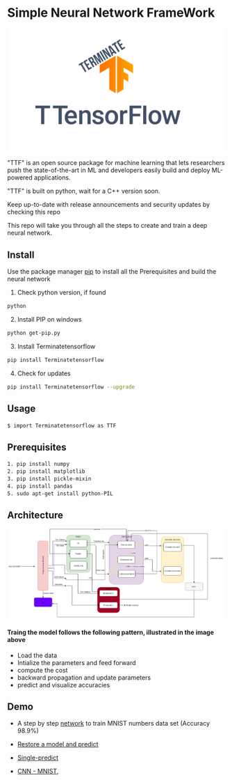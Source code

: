 # Simple Neural Network FrameWork 

<div style="display:table-cell; vertical-align:middle; text-align:center" ><img src="Images/HEadImage.png" /></div>

"TTF" is an open source package for machine learning that lets researchers push the state-of-the-art in ML and developers easily build and deploy ML-powered applications.

"TTF" is built on python, wait for a C++ version soon.

Keep up-to-date with release announcements and security updates by checking this repo

This repo will take you through all the steps to create and train a deep neural network.

## __Install__ 
Use the package manager [pip](https://pip.pypa.io/en/stable/) to install all the Prerequisites and build the neural network 
1. Check python version, if found
```bash
python
```
2. Install PIP on windows
```bash
python get-pip.py
```
3. Install Terminatetensorflow
```bash
pip install Terminatetensorflow
```
4. Check for updates 
```bash
pip install Terminatetensorflow --upgrade
```

## __Usage__ 
```bash
$ import Terminatetensorflow as TTF
```

## __Prerequisites__ 
```bash
1. pip install numpy  
2. pip install matplotlib 
3. pip install pickle-mixin
4. pip install pandas
5. sudo apt-get install python-PIL
```

## __Architecture__ 

![Screenshot](Images/NeuralNetwork_Arc.png)

#### Traing the model follows the following pattern, illustrated in the image above 
* Load the data
* Intialize the parameters and feed forward 
* compute the cost 
* backward propagation and update parameters
* predict and visualize accuracies

## __Demo__

* A step by step [network](https://github.com/ASU-DEVs/NNFramework/blob/main/FC-MNIST.py) to train MNIST numbers data set (Accuracy 98.9%)

* [Restore a model and predict](https://github.com/ASU-DEVs/NNFramework/blob/main/Saver-example.py)

* [Single-predict](https://github.com/ASU-DEVs/NNFramework/blob/main/Predict-Single-image-example.py)

* [CNN - MNIST](https://github.com/ASU-DEVs/NNFramework/blob/main/CNN-MNIST.py), 

